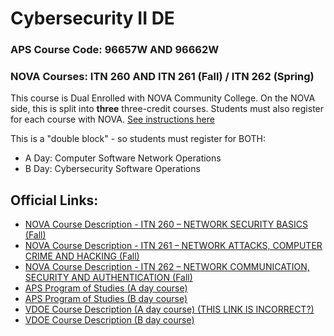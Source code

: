# Cybersecurity II DE

### APS Course Code: 96657W AND 96662W
### NOVA Courses: ITN 260 AND ITN 261 (Fall) / ITN 262 (Spring)

This course is Dual Enrolled with NOVA Community College. On the NOVA side, this is split into **three** three-credit courses. Students must also register for each course with NOVA. [See instructions here](https://www.nvcc.edu/admissions/dual-enrollment/procedures/contract.html)  

This is a "double block" - so students must register for BOTH: 
- A Day: Computer Software Network Operations 
- B Day: Cybersecurity Software Operations

## Official Links:
- [NOVA Course Description - ITN 260 – NETWORK SECURITY BASICS (Fall)](https://www.nvcc.edu/dist/files/sites/academics/summaries/ITN260.pdf)
- [NOVA Course Description - ITN 261 – NETWORK ATTACKS, COMPUTER CRIME AND HACKING (Fall)](https://www.nvcc.edu/dist/files/sites/academics/summaries/ITN261.pdf)
- [NOVA Course Description - ITN 262 – NETWORK COMMUNICATION, SECURITY AND AUTHENTICATION (Fall)](https://www.nvcc.edu/dist/files/sites/academics/summaries/ITN262.pdf)
- [APS Program of Studies (A day course)](https://catalog.apsva.us/career-technical-courses/cybersecurity-ii-computer-software-network-operations)
- [APS Program of Studies (B day course)](https://catalog.apsva.us/career-technical-courses/cybersecurity-ii-cybersecurity-software-operations)
- [VDOE Course Description (A day course) (THIS LINK IS INCORRECT?)](https://www.cteresource.org/career-clusters/information-technology/cybersecurity-network-systems/)
- [VDOE Course Description (B day course)](https://www.cteresource.org/career-clusters/information-technology/cybersecurity-network-systems/)
